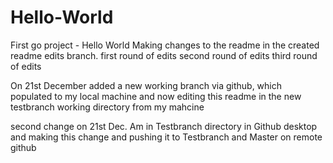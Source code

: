 # Hello-World
First go project - Hello World
Making changes to the readme in the created readme edits branch.
first round of edits
second round of edits
third round of edits

On 21st December added a new working branch via github, which populated to my local machine and now editing this readme in the new testbranch working directory from my mahcine

second change on 21st Dec.  Am in Testbranch directory in Github desktop and making this change and pushing it to Testbranch and Master on remote github